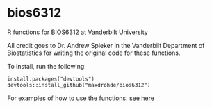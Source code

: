 # bios6312
R functions for BIOS6312 at Vanderbilt University

All credit goes to Dr. Andrew Spieker in the Vanderbilt Department of Biostatistics for writing the original code for these functions.

To install, run the following:

```
install.packages("devtools")
devtools::install_github("maxdrohde/bios6312")
```

For examples of how to use the functions: [see here](https://rpubs.com/maxdrohde/733374)
